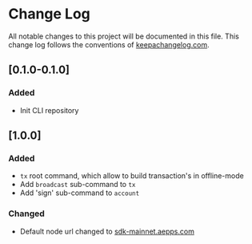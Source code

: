 # Change Log
All notable changes to this project will be documented in this file. This change
log follows the conventions of [keepachangelog.com](http://keepachangelog.com/).

## [0.1.0-0.1.0]
### Added
- Init CLI repository

## [1.0.0]
### Added
- `tx` root command, which allow to build transaction's in offline-mode
- Add `broadcast` sub-command to `tx`
- Add 'sign' sub-command to `account`
### Changed
- Default node url changed to [sdk-mainnet.aepps.com](https://sdk-mainnet.aepps.com/v2/status)
